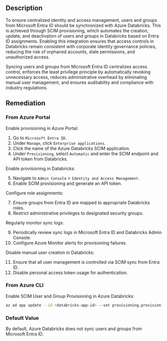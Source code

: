 ## Description

To ensure centralized identity and access management, users and groups from Microsoft Entra ID should be synchronized with Azure Databricks. This is achieved through SCIM provisioning, which automates the creation, update, and deactivation of users and groups in Databricks based on Entra ID assignments. Enabling this integration ensures that access controls in Databricks remain consistent with corporate identity governance policies, reducing the risk of orphaned accounts, stale permissions, and unauthorized access.

Syncing users and groups from Microsoft Entra ID centralizes access control, enforces the least privilege principle by automatically revoking unnecessary access, reduces administrative overhead by eliminating manual user management, and ensures auditability and compliance with industry regulations.

## Remediation

### From Azure Portal

Enable provisioning in Azure Portal:

1. Go to `Microsoft Entra ID`.
2. Under `Manage`, click `Enterprise applications`.
3. Click the name of the Azure Databricks SCIM application.
4. Under `Provisioning`, select `Automatic` and enter the SCIM endpoint and API token from Databricks.

Enable provisioning in Databricks:

5. Navigate to `Admin Console` > `Identity and Access Management`.
6. Enable SCIM provisioning and generate an API token.

Configure role assignments:

7. Ensure groups from Entra ID are mapped to appropriate Databricks roles.
8. Restrict administrative privileges to designated security groups.

Regularly monitor sync logs:

9. Periodically review sync logs in Microsoft Entra ID and Databricks Admin Console.
10. Configure Azure Monitor alerts for provisioning failures.

Disable manual user creation in Databricks:

11. Ensure that all user management is controlled via SCIM sync from Entra ID.
12. Disable personal access token usage for authentication.

### From Azure CLI

Enable SCIM User and Group Provisioning in Azure Databricks:

```bash
az ad app update --id <databricks-app-id> --set provisioning.provisioningMode=Automatic
```

### Default Value

By default, Azure Databricks does not sync users and groups from Microsoft Entra ID.
